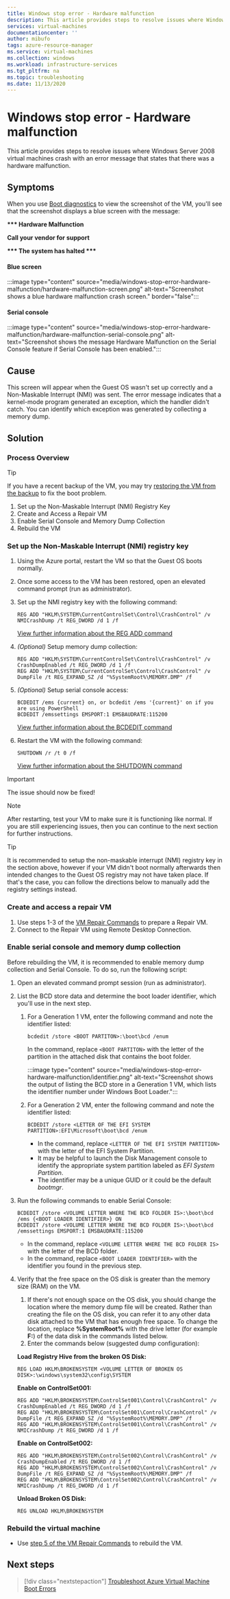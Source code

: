 ```yaml
---
title: Windows stop error - Hardware malfunction
description: This article provides steps to resolve issues where Windows Server 2008 virtual machines crash with an error message that states that there was a hardware malfunction.
services: virtual-machines
documentationcenter: ''
author: mibufo
tags: azure-resource-manager
ms.service: virtual-machines
ms.collection: windows
ms.workload: infrastructure-services
ms.tgt_pltfrm: na
ms.topic: troubleshooting
ms.date: 11/13/2020
---
```


# Windows stop error - Hardware malfunction

This article provides steps to resolve issues where Windows Server 2008 virtual machines crash with an error message that states that there was a hardware malfunction.

## Symptoms

When you use [Boot diagnostics](./boot-diagnostics.md) to view the screenshot of the VM, you'll see that the screenshot displays a blue screen with the message:

**\*\*\* Hardware Malfunction**

**Call your vendor for support**

**\*\*\* The system has halted \*\*\***

#### Blue screen

:::image type="content" source="media/windows-stop-error-hardware-malfunction/hardware-malfunction-screen.png" alt-text="Screenshot shows a blue hardware malfunction crash screen." border="false":::

#### Serial console

:::image type="content" source="media/windows-stop-error-hardware-malfunction/hardware-malfunction-serial-console.png" alt-text="Screenshot shows the message Hardware Malfunction on the Serial Console feature if Serial Console has been enabled.":::

## Cause

This screen will appear when the Guest OS wasn't set up correctly and a Non-Maskable Interrupt (NMI) was sent. The error message indicates that a kernel-mode program generated an exception, which the handler didn't catch. You can identify which exception was generated by collecting a memory dump.

## Solution

### Process Overview

> [!TIP]
> If you have a recent backup of the VM, you may try [restoring the VM from the backup](/azure/backup/backup-azure-arm-restore-vms) to fix the boot problem.

1. Set up the Non-Maskable Interrupt (NMI) Registry Key
2. Create and Access a Repair VM
3. Enable Serial Console and Memory Dump Collection
4. Rebuild the VM

### Set up the Non-Maskable Interrupt (NMI) registry key

1. Using the Azure portal, restart the VM so that the Guest OS boots normally. 
2. Once some access to the VM has been restored, open an elevated command prompt (run as administrator). 
3. Set up the NMI registry key with the following command:

    ```console
    REG ADD "HKLM\SYSTEM\CurrentControlSet\Control\CrashControl" /v NMICrashDump /t REG_DWORD /d 1 /f
    ```

    [View further information about the REG ADD command](/windows-server/administration/windows-commands/reg-add)
4. *(Optional)* Setup memory dump collection:

    ```console
    REG ADD "HKLM\SYSTEM\CurrentControlSet\Control\CrashControl" /v CrashDumpEnabled /t REG_DWORD /d 1 /f  
    REG ADD "HKLM\SYSTEM\CurrentControlSet\Control\CrashControl" /v DumpFile /t REG_EXPAND_SZ /d "%SystemRoot%\MEMORY.DMP" /f 

    ```

5. *(Optional)* Setup serial console access:

    ```console
    BCDEDIT /ems {current} on, or bcdedit /ems '{current}' on if you are using PowerShell
    BCDEDIT /emssettings EMSPORT:1 EMSBAUDRATE:115200 
    ```

    [View further information about the BCDEDIT command](/windows-server/administration/windows-commands/bcdedit)
6. Restart the VM with the following command:

    ```console
    SHUTDOWN /r /t 0 /f 
    ```

    [View further information about the SHUTDOWN command](/windows-server/administration/windows-commands/shutdown)

> [!IMPORTANT]
> The issue should now be fixed!

> [!NOTE]
> After restarting, test your VM to make sure it is functioning like normal. If you are still experiencing issues, then you can continue to the next section for further instructions.

> [!TIP]
> It is recommended to setup the non-maskable interrupt (NMI) registry key in the section above, however if your VM didn't boot normally afterwards then intended changes to the Guest OS registry may not have taken place. If that's the case, you can follow the directions below to manually add the registry settings instead.

### Create and access a repair VM

1. Use steps 1-3 of the [VM Repair Commands](./repair-windows-vm-using-azure-virtual-machine-repair-commands.md) to prepare a Repair VM.
2. Connect to the Repair VM using Remote Desktop Connection.

### Enable serial console and memory dump collection

Before rebuilding the VM, it is recommended to enable memory dump collection and Serial Console. To do so, run the following script: 

1. Open an elevated command prompt session (run as administrator). 
2. List the BCD store data and determine the boot loader identifier, which you'll use in the next step. 
    1. For a Generation 1 VM, enter the following command and note the identifier listed: 

        ```console
        bcdedit /store <BOOT PARTITON>:\boot\bcd /enum
        ```

        In the command, replace `<BOOT PARTITON>` with the letter of the partition in the attached disk that contains the boot folder.

        :::image type="content" source="media/windows-stop-error-hardware-malfunction/identifier.png" alt-text="Screenshot shows the output of listing the BCD store in a Generation 1 VM, which lists the identifier number under Windows Boot Loader.":::

    2. For a Generation 2 VM, enter the following command and note the identifier listed:

        ```console
        BCDEDIT /store <LETTER OF THE EFI SYSTEM PARTITION>:EFI\Microsoft\boot\bcd /enum 
        ```

        * In the command, replace `<LETTER OF THE EFI SYSTEM PARTITION>` with the letter of the EFI System Partition.
        * It may be helpful to launch the Disk Management console to identify the appropriate system partition labeled as *EFI System Partition*.
        * The identifier may be a unique GUID or it could be the default *bootmgr*.
3. Run the following commands to enable Serial Console:

    ```console
    BCDEDIT /store <VOLUME LETTER WHERE THE BCD FOLDER IS>:\boot\bcd /ems {<BOOT LOADER IDENTIFIER>} ON  
    BCDEDIT /store <VOLUME LETTER WHERE THE BCD FOLDER IS>:\boot\bcd /emssettings EMSPORT:1 EMSBAUDRATE:115200 

    ```

    * In the command, replace `<VOLUME LETTER WHERE THE BCD FOLDER IS>` with the letter of the BCD folder.
    * In the command, replace `<BOOT LOADER IDENTIFIER>` with the identifier you found in the previous step.
4. Verify that the free space on the OS disk is greater than the memory size (RAM) on the VM. 
    1. If there's not enough space on the OS disk, you should change the location where the memory dump file will be created. Rather than creating the file on the OS disk, you can refer it to any other data disk attached to the VM that has enough free space. To change the location, replace **%SystemRoot%** with the drive letter (for example **F:**) of the data disk in the commands listed below. 
    2. Enter the commands below (suggested dump configuration):

    **Load Registry Hive from the broken OS Disk:**

    ```console
    REG LOAD HKLM\BROKENSYSTEM <VOLUME LETTER OF BROKEN OS DISK>:\windows\system32\config\SYSTEM
    ```

    **Enable on ControlSet001:**

    ```console
    REG ADD "HKLM\BROKENSYSTEM\ControlSet001\Control\CrashControl" /v CrashDumpEnabled /t REG_DWORD /d 1 /f 
    REG ADD "HKLM\BROKENSYSTEM\ControlSet001\Control\CrashControl" /v DumpFile /t REG_EXPAND_SZ /d "%SystemRoot%\MEMORY.DMP" /f 
    REG ADD "HKLM\BROKENSYSTEM\ControlSet001\Control\CrashControl" /v NMICrashDump /t REG_DWORD /d 1 /f 
    ```

    **Enable on ControlSet002:**

    ```console
    REG ADD "HKLM\BROKENSYSTEM\ControlSet002\Control\CrashControl" /v CrashDumpEnabled /t REG_DWORD /d 1 /f 
    REG ADD "HKLM\BROKENSYSTEM\ControlSet002\Control\CrashControl" /v DumpFile /t REG_EXPAND_SZ /d "%SystemRoot%\MEMORY.DMP" /f 
    REG ADD "HKLM\BROKENSYSTEM\ControlSet002\Control\CrashControl" /v NMICrashDump /t REG_DWORD /d 1 /f 
    ```

    **Unload Broken OS Disk:**

    ```console
    REG UNLOAD HKLM\BROKENSYSTEM
    ```

### Rebuild the virtual machine

* Use [step 5 of the VM Repair Commands](./repair-windows-vm-using-azure-virtual-machine-repair-commands.md#repair-process-example) to rebuild the VM.

## Next steps

> [!div class="nextstepaction"]
> [Troubleshoot Azure Virtual Machine Boot Errors](./boot-error-troubleshoot.md)
